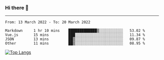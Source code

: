 ### Hi there 👋
---
<!--START_SECTION:waka-->

```text
From: 13 March 2022 - To: 20 March 2022

Markdown     1 hr 10 mins    █████████████▒░░░░░░░░░░░   53.02 %
Vue.js       15 mins         ███░░░░░░░░░░░░░░░░░░░░░░   11.34 %
JSON         13 mins         ██▒░░░░░░░░░░░░░░░░░░░░░░   09.87 %
Other        11 mins         ██▒░░░░░░░░░░░░░░░░░░░░░░   08.95 %
```

<!--END_SECTION:waka-->

[![Top Langs](https://github-readme-stats.vercel.app/api/top-langs/?username=HyunAh-iia&layout=compact)](https://github.com/anuraghazra/github-readme-stats)
<!--
**HyunAh-iia/HyunAh-iia** is a ✨ _special_ ✨ repository because its `README.md` (this file) appears on your GitHub profile.

Here are some ideas to get you started:

- 🔭 I’m currently working on ...
- 🌱 I’m currently learning ...
- 👯 I’m looking to collaborate on ...
- 🤔 I’m looking for help with ...
- 💬 Ask me about ...
- 📫 How to reach me: ...
- 😄 Pronouns: ...
- ⚡ Fun fact: ...
-->
